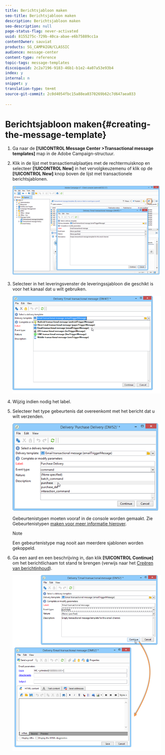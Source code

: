 ```yaml
---
title: Berichtsjabloon maken
seo-title: Berichtsjabloon maken
description: Berichtsjabloon maken
seo-description: null
page-status-flag: never-activated
uuid: 8155275c-729b-40ca-abae-e6b75889cc1a
contentOwner: sauviat
products: SG_CAMPAIGN/CLASSIC
audience: message-center
content-type: reference
topic-tags: message-templates
discoiquuid: 2c2a7196-9183-46b1-b1e2-4a07a53e93b4
index: y
internal: n
snippet: y
translation-type: tm+mt
source-git-commit: 2c0d4054fbc15a88ea0370269b62c7d647aea033

---
```



# Berichtsjabloon maken{#creating-the-message-template}

1. Ga naar de **[!UICONTROL Message Center >Transactional message templates]** map in de Adobe Campaign-structuur.
1. Klik in de lijst met transactiemalplaatjes met de rechtermuisknop en selecteer **[!UICONTROL New]** in het vervolgkeuzemenu of klik op de **[!UICONTROL New]** knop boven de lijst met transactionele berichtsjablonen.

   ![](assets/messagecenter_create_model_001.png)

1. Selecteer in het leveringsvenster de leveringssjabloon die geschikt is voor het kanaal dat u wilt gebruiken.

   ![](assets/messagecenter_create_model_002.png)

1. Wijzig indien nodig het label.
1. Selecteer het type gebeurtenis dat overeenkomt met het bericht dat u wilt verzenden.

   ![](assets/messagecenter_create_model_003.png)

   Gebeurtenistypen moeten vooraf in de console worden gemaakt. Zie Gebeurtenistypen [maken voor meer informatie hierover](../../message-center/using/creating-event-types.md).

   >[!NOTE]
   >
   >Een gebeurtenistype mag nooit aan meerdere sjablonen worden gekoppeld.

1. Ga een aard en een beschrijving in, dan klik **[!UICONTROL Continue]** om het berichtlichaam tot stand te brengen (verwijs naar het [Creëren van berichtinhoud](../../message-center/using/creating-message-content.md)).

   ![](assets/messagecenter_create_model_004.png)

